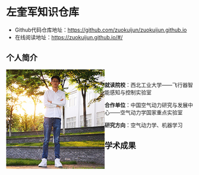 # 左奎军知识仓库

- Github代码仓库地址：https://github.com/zuokuijun/zuokuijun.github.io
- 在线阅读地址：https://zuokuijun.github.io/#/

## 个人简介

<p>
<img align= "left" src="./images/zuokuijun.jpg">  
</p>  
  

   

   







​    



**就读院校**：西北工业大学——飞行器智能感知与控制实验室       

**合作单位**：中国空气动力研究与发展中心——空气动力学国家重点实验室      

**研究方向**：空气动力学、机器学习        

## 学术成果







